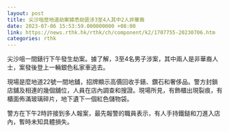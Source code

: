 ```yaml
---
layout: post
title: 尖沙咀麼地道劫案據悉劫匪涉3至4人其中2人非華裔
date: 2023-07-06 15:53:59.000000000 +08:00
link: https://news.rthk.hk/rthk/ch/component/k2/1707755-20230706.htm
categories: rthk
---
```


尖沙咀一間錶行下午發生劫案。據了解，3至4名男子涉案，其中兩人是非華裔人士，案發後登上一輛銀色私家車逃去。

現場是麼地道22號一間地舖，招牌顯示高價回收手錶、鑽石和奢侈品。警方封鎖店舖及相連的幾個舖位，人員在店內調查和搜證。現場所見，有飾櫃出現裂痕，有櫃面佈滿玻璃碎片，地下遺下一個紅色儲物袋。

警方在下午2時許接到多人報案，最先報警的職員表示，有人手持鐵鎚和刀進入店內，暫時未知具體損失。
